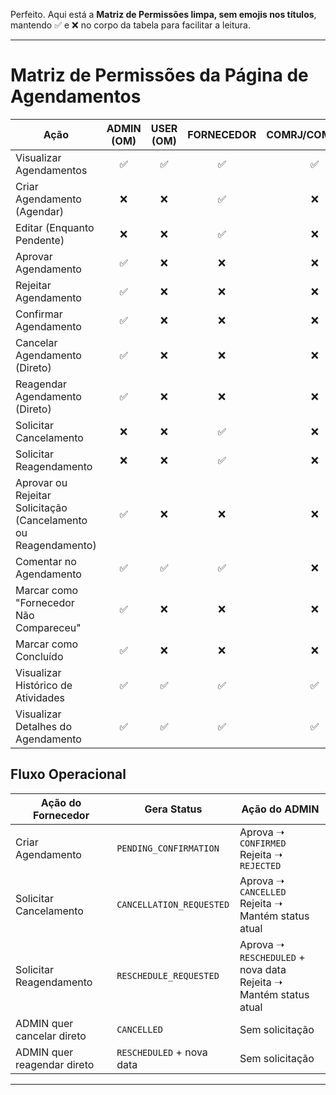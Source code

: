 Perfeito. Aqui está a **Matriz de Permissões limpa, sem emojis nos títulos**, mantendo ✅ e ❌ no corpo da tabela para facilitar a leitura.

---

# **Matriz de Permissões da Página de Agendamentos**

| Ação                                                            | ADMIN (OM) | USER (OM) | FORNECEDOR | COMRJ/COMIMSUP |
| --------------------------------------------------------------- | :--------: | :-------: | :--------: | :------------: |
| Visualizar Agendamentos                                         |     ✅     |    ✅     |     ✅     |       ✅       |
| Criar Agendamento (Agendar)                                     |     ❌     |    ❌     |     ✅     |       ❌       |
| Editar (Enquanto Pendente)                                      |     ❌     |    ❌     |     ✅     |       ❌       |
| Aprovar Agendamento                                             |     ✅     |    ❌     |     ❌     |       ❌       |
| Rejeitar Agendamento                                            |     ✅     |    ❌     |     ❌     |       ❌       |
| Confirmar Agendamento                                           |     ✅     |    ❌     |     ❌     |       ❌       |
| Cancelar Agendamento (Direto)                                   |     ✅     |    ❌     |     ❌     |       ❌       |
| Reagendar Agendamento (Direto)                                  |     ✅     |    ❌     |     ❌     |       ❌       |
| Solicitar Cancelamento                                          |     ❌     |    ❌     |     ✅     |       ❌       |
| Solicitar Reagendamento                                         |     ❌     |    ❌     |     ✅     |       ❌       |
| Aprovar ou Rejeitar Solicitação (Cancelamento ou Reagendamento) |     ✅     |    ❌     |     ❌     |       ❌       |
| Comentar no Agendamento                                         |     ✅     |    ✅     |     ✅     |       ❌       |
| Marcar como "Fornecedor Não Compareceu"                         |     ✅     |    ❌     |     ❌     |       ❌       |
| Marcar como Concluído                                           |     ✅     |    ❌     |     ❌     |       ❌       |
| Visualizar Histórico de Atividades                              |     ✅     |    ✅     |     ✅     |       ✅       |
| Visualizar Detalhes do Agendamento                              |     ✅     |    ✅     |     ✅     |       ✅       |

## **Fluxo Operacional**

| Ação do Fornecedor          | Gera Status               | Ação do ADMIN                                                         |
| --------------------------- | ------------------------- | --------------------------------------------------------------------- |
| Criar Agendamento           | `PENDING_CONFIRMATION`    | Aprova ➝ `CONFIRMED` <br> Rejeita ➝ `REJECTED`                        |
| Solicitar Cancelamento      | `CANCELLATION_REQUESTED`  | Aprova ➝ `CANCELLED` <br> Rejeita ➝ Mantém status atual               |
| Solicitar Reagendamento     | `RESCHEDULE_REQUESTED`    | Aprova ➝ `RESCHEDULED` + nova data <br> Rejeita ➝ Mantém status atual |
| ADMIN quer cancelar direto  | `CANCELLED`               | Sem solicitação                                                       |
| ADMIN quer reagendar direto | `RESCHEDULED` + nova data | Sem solicitação                                                       |

---
